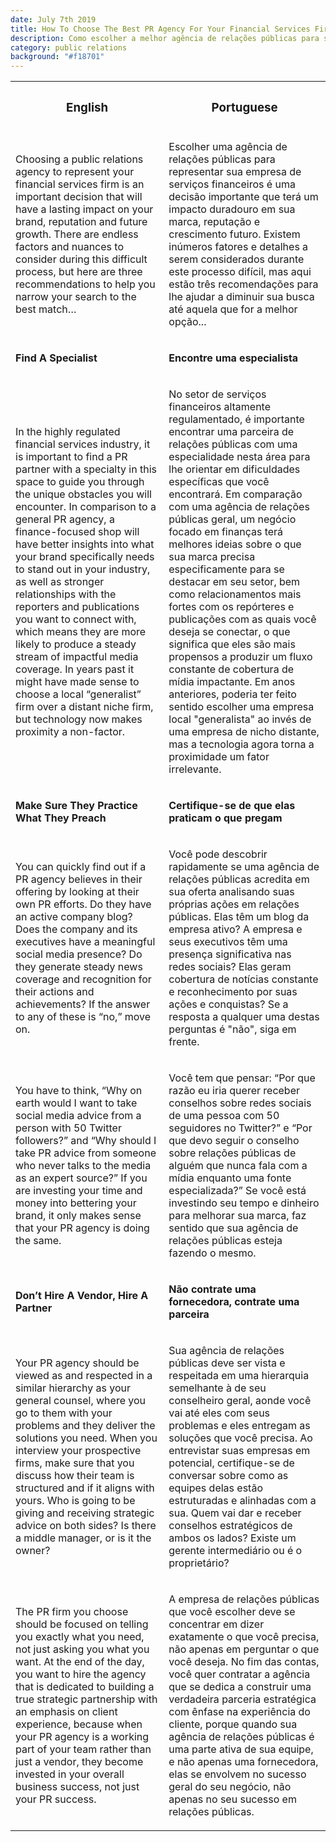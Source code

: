 ```yaml
---
date: July 7th 2019
title: How To Choose The Best PR Agency For Your Financial Services Firm
description: Como escolher a melhor agência de relações públicas para sua empresa de serviços financeiros
category: public relations
background: "#f18701"
---
```


<div>

<table id="text-table">
  <tr>
    <th><h3>English</h3></th>
    <th><h3>Portuguese</h3></th>
  </tr>

  <tr>
    <td><p>Choosing a public relations agency to represent your financial services firm is an important decision that will have a lasting impact on your brand, reputation and future growth. There are endless factors and nuances to consider during this difficult process, but here are three recommendations to help you narrow your search to the best match…</p></td>
    <td><p>Escolher uma agência de relações públicas para representar sua empresa de serviços financeiros é uma decisão importante que terá um impacto duradouro em sua marca, reputação e crescimento futuro. Existem inúmeros fatores e detalhes a serem considerados durante este processo difícil, mas aqui estão três recomendações para lhe ajudar a diminuir sua busca até aquela que for a melhor opção...</p></td>
  </tr>

  <tr>
    <td><p><strong>Find A Specialist</strong></p></td>
    <td><p><strong>Encontre uma especialista</strong></p></td>
  </tr>

  <tr>
    <td><p>In the highly regulated financial services industry, it is important to find a PR partner with a specialty in this space to guide you through the unique obstacles you will encounter. In comparison to a general PR agency, a finance-focused shop will have better insights into what your brand specifically needs to stand out in your industry, as well as stronger relationships with the reporters and publications you want to connect with, which means they are more likely to produce a steady stream of impactful media coverage. In years past it might have made sense to choose a local “generalist” firm over a distant niche firm, but technology now makes proximity a non-factor.</p></td>
    <td><p>No setor de serviços financeiros altamente regulamentado, é importante encontrar uma parceira de relações públicas com uma especialidade nesta área para lhe orientar em dificuldades específicas que você encontrará. Em comparação com uma agência de relações públicas geral, um negócio focado em finanças terá melhores ideias sobre o que sua marca precisa especificamente para se destacar em seu setor, bem como relacionamentos mais fortes com os repórteres e publicações com as quais você deseja se conectar, o que significa que eles são mais propensos a produzir um fluxo constante de cobertura de mídia impactante. Em anos anteriores, poderia ter feito sentido escolher uma empresa local "generalista" ao invés de uma empresa de nicho distante, mas a tecnologia agora torna a proximidade um fator irrelevante.</p></td>
  </tr>

  <tr>
    <td><p><strong>Make Sure They Practice What They Preach</strong></p></td>
    <td><p><strong>Certifique-se de que elas praticam o que pregam</strong></p></td>
  </tr>

  <tr>
    <td><p>You can quickly find out if a PR agency believes in their offering by looking at their own PR efforts. Do they have an active company blog? Does the company and its executives have a meaningful social media presence? Do they generate steady news coverage and recognition for their actions and achievements? If the answer to any of these is “no,” move on.</p></td>
    <td><p>Você pode descobrir rapidamente se uma agência de relações públicas acredita em sua oferta analisando suas próprias ações em relações públicas. Elas têm um blog da empresa ativo? A empresa e seus executivos têm uma presença significativa nas redes sociais? Elas geram cobertura de notícias constante e reconhecimento por suas ações e conquistas? Se a resposta a qualquer uma destas perguntas é "não", siga em frente.</p></td>
  </tr>

  <tr>
    <td><p>You have to think, “Why on earth would I want to take social media advice from a person with 50 Twitter followers?” and “Why should I take PR advice from someone who never talks to the media as an expert source?” If you are investing your time and money into bettering your brand, it only makes sense that your PR agency is doing the same.</p></td>
    <td><p>Você tem que pensar: “Por que razão eu iria querer receber conselhos sobre redes sociais de uma pessoa com 50 seguidores no Twitter?” e “Por que devo seguir o conselho sobre relações públicas de alguém que nunca fala com a mídia enquanto uma fonte especializada?” Se você está investindo seu tempo e dinheiro para melhorar sua marca, faz sentido que sua agência de relações públicas esteja fazendo o mesmo.</p></td>
  </tr>

  <tr>
    <td><p><strong>Don’t Hire A Vendor, Hire A Partner</strong></p></td>
    <td><p><strong>Não contrate uma fornecedora, contrate uma parceira</strong></p></td>
  </tr>

  <tr>
    <td><p>Your PR agency should be viewed as and respected in a similar hierarchy as your general counsel, where you go to them with your problems and they deliver the solutions you need. When you interview your prospective firms, make sure that you discuss how their team is structured and if it aligns with yours. Who is going to be giving and receiving strategic advice on both sides? Is there a middle manager, or is it the owner?</p></td>
    <td><p>Sua agência de relações públicas deve ser vista e respeitada em uma hierarquia semelhante à de seu conselheiro geral, aonde você vai até eles com seus problemas e eles entregam as soluções que você precisa. Ao entrevistar suas empresas em potencial, certifique-se de conversar sobre como as equipes delas estão estruturadas e alinhadas com a sua. Quem vai dar e receber conselhos estratégicos de ambos os lados? Existe um gerente intermediário ou é o proprietário?</p></td>
  </tr>

  <tr>
    <td><p>The PR firm you choose should be focused on telling you exactly what you need, not just asking you what you want. At the end of the day, you want to hire the agency that is dedicated to building a true strategic partnership with an emphasis on client experience, because when your PR agency is a working part of your team rather than just a vendor, they become invested in your overall business success, not just your PR success.</p></td>
    <td><p>A empresa de relações públicas que você escolher deve se concentrar em dizer exatamente o que você precisa, não apenas em perguntar o que você deseja. No fim das contas, você quer contratar a agência que se dedica a construir uma verdadeira parceria estratégica com ênfase na experiência do cliente, porque quando sua agência de relações públicas é uma parte ativa de sua equipe, e não apenas uma fornecedora, elas se envolvem no sucesso geral do seu negócio, não apenas no seu sucesso em relações públicas.</p></td>
  </tr>
</table>

</div>
